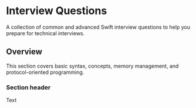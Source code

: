 # Interview Questions

A collection of common and advanced Swift interview questions to help you prepare for technical interviews. 

## Overview

This section covers basic syntax, concepts, memory management, and protocol-oriented programming.

### Section header

<!--@START_MENU_TOKEN@-->Text<!--@END_MENU_TOKEN@-->
